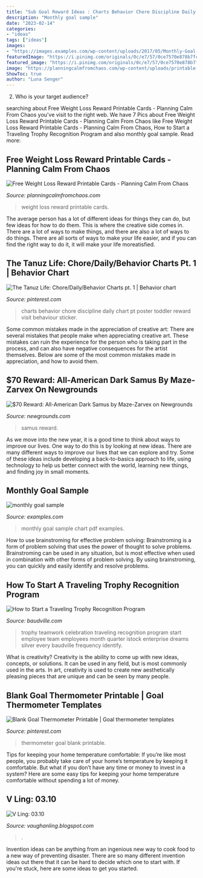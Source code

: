 ```yaml
---
title: "Sub Goal Reward Ideas : Charts Behavior Chore Discipline Daily Chart Pt Poster Toddler Reward Visit Behaviour Sticker"
description: "Monthly goal sample"
date: "2023-02-14"
categories:
- "ideas"
tags: ["ideas"]
images:
- "https://images.examples.com/wp-content/uploads/2017/05/Monthly-Goal-Sample.jpg"
featuredImage: "https://i.pinimg.com/originals/0c/e7/57/0ce7570e878b7fc1b5c1c0e7ca5257ce.jpg"
featured_image: "https://i.pinimg.com/originals/0c/e7/57/0ce7570e878b7fc1b5c1c0e7ca5257ce.jpg"
image: "https://planningcalmfromchaos.com/wp-content/uploads/printable-weight-loss-reward-cards.jpg"
ShowToc: true
author: "Luna Senger"
---
```



2. Who is your target audience?

	

		
searching about Free Weight Loss Reward Printable Cards - Planning Calm From Chaos you've visit to the right web. We have 7 Pics about Free Weight Loss Reward Printable Cards - Planning Calm From Chaos like Free Weight Loss Reward Printable Cards - Planning Calm From Chaos, How to Start a Traveling Trophy Recognition Program and also monthly goal sample. Read more:
		
    
## Free Weight Loss Reward Printable Cards - Planning Calm From Chaos

<img loading=lazy src="https://planningcalmfromchaos.com/wp-content/uploads/printable-weight-loss-reward-cards.jpg" onerror="this.onerror=null;this.src='https://tse4.mm.bing.net/th?id=OIP.rStibZTvP88qFIISghqrXgHaLH&amp;pid=15.1';" alt="Free Weight Loss Reward Printable Cards - Planning Calm From Chaos">

_Source: planningcalmfromchaos.com_

>weight loss reward printable cards. 

	

The average person has a lot of different ideas for things they can do, but few ideas for how to do them. This is where the creative side comes in. There are a lot of ways to make things, and there are also a lot of ways to do things. There are all sorts of ways to make your life easier, and if you can find the right way to do it, it will make your life moreatisfied.

    
## The Tanuz Life: Chore/Daily/Behavior Charts Pt. 1 | Behavior Chart

<img loading=lazy src="https://i.pinimg.com/originals/0c/e7/57/0ce7570e878b7fc1b5c1c0e7ca5257ce.jpg" onerror="this.onerror=null;this.src='https://tse3.mm.bing.net/th?id=OIP.S0DOJecHp7OiFq1ftVu0PwHaJ4&amp;pid=15.1';" alt="The Tanuz Life: Chore/Daily/Behavior Charts pt. 1 | Behavior chart">

_Source: pinterest.com_

>charts behavior chore discipline daily chart pt poster toddler reward visit behaviour sticker. 

	

Some common mistakes made in the appreciation of creative art:
There are several mistakes that people make when appreciating creative art. These mistakes can ruin the experience for the person who is taking part in the process, and can also have negative consequences for the artist themselves. Below are some of the most common mistakes made in appreciation, and how to avoid them.

    
## $70 Reward: All-American Dark Samus By Maze-Zarvex On Newgrounds

<img loading=lazy src="https://art.ngfiles.com/images/1337000/1337514_maze-zarvex_70-reward-all-american-dark-samus.png?f1593908777" onerror="this.onerror=null;this.src='https://tse3.mm.bing.net/th?id=OIP.1w7os7eBFZm3laBMLGBvTQHaKS&amp;pid=15.1';" alt="$70 Reward: All-American Dark Samus by Maze-Zarvex on Newgrounds">

_Source: newgrounds.com_

>samus reward. 

	

As we move into the new year, it is a good time to think about ways to improve our lives. One way to do this is by looking at new ideas. There are many different ways to improve our lives that we can explore and try. Some of these ideas include developing a back-to-basics approach to life, using technology to help us better connect with the world, learning new things, and finding joy in small moments.

    
## Monthly Goal Sample

<img loading=lazy src="https://images.examples.com/wp-content/uploads/2017/05/Monthly-Goal-Sample.jpg" onerror="this.onerror=null;this.src='https://tse1.mm.bing.net/th?id=OIP.ZHwY3VCmwOgirubU2xBagQHaJA&amp;pid=15.1';" alt="monthly goal sample">

_Source: examples.com_

>monthly goal sample chart pdf examples. 

	

How to use brainstroming for effective problem solving:
Brainstroming is a form of problem solving that uses the power of thought to solve problems. Brainstroming can be used in any situation, but is most effective when used in combination with other forms of problem solving. By using brainstroming, you can quickly and easily identify and resolve problems.

    
## How To Start A Traveling Trophy Recognition Program

<img loading=lazy src="http://s7d2.scene7.com/is/image/Baudville/TRAVELING-TROPHY" onerror="this.onerror=null;this.src='https://tse3.mm.bing.net/th?id=OIP.z9j6j_XZdbmktigt0NbTDAHaE7&amp;pid=15.1';" alt="How to Start a Traveling Trophy Recognition Program">

_Source: baudville.com_

>trophy teamwork celebration traveling recognition program start employee team employees month quarter istock enterprise dreams silver every baudville frequency identify. 

	

What is creativity?
Creativity is the ability to come up with new ideas, concepts, or solutions. It can be used in any field, but is most commonly used in the arts. In art, creativity is used to create new aesthetically pleasing pieces that are unique and can be seen by many people.

    
## Blank Goal Thermometer Printable | Goal Thermometer Templates

<img loading=lazy src="https://i.pinimg.com/736x/6b/22/71/6b2271cdd2d7a365663af5cddb0ebe30.jpg" onerror="this.onerror=null;this.src='https://tse1.mm.bing.net/th?id=OIP.ZymeJDQlGfL07Tg5g1eFggAAAA&amp;pid=15.1';" alt="Blank Goal Thermometer Printable | Goal thermometer templates">

_Source: pinterest.com_

>thermometer goal blank printable. 

	

Tips for keeping your home temperature comfortable:
If you’re like most people, you probably take care of your home’s temperature by keeping it comfortable. But what if you don’t have any time or money to invest in a system? Here are some easy tips for keeping your home temperature comfortable without spending a lot of money.

    
## V Ling: 03.10

<img loading=lazy src="https://2.bp.blogspot.com/_annTPGBcsB4/S7F5B9R7U8I/AAAAAAAADMI/DBwRcwz_jR4/s1600/S5000940.JPG" onerror="this.onerror=null;this.src='https://tse4.mm.bing.net/th?id=OIP.Uh8ZkfY26JWsaASCYuT75gHaFj&amp;pid=15.1';" alt="V Ling: 03.10">

_Source: vaughanling.blogspot.com_

>. 

	

Invention ideas can be anything from an ingenious new way to cook food to a new way of preventing disaster. There are so many different invention ideas out there that it can be hard to decide which one to start with. If you're stuck, here are some ideas to get you started.

